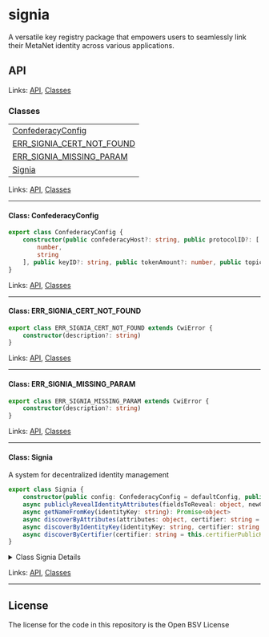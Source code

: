 # signia

A versatile key registry package that empowers users to seamlessly link their MetaNet identity across various applications.

## API
<!--#region ts2md-api-merged-here-->

Links: [API](#api), [Classes](#classes)

### Classes

| |
| --- |
| [ConfederacyConfig](#class-confederacyconfig) |
| [ERR_SIGNIA_CERT_NOT_FOUND](#class-err_signia_cert_not_found) |
| [ERR_SIGNIA_MISSING_PARAM](#class-err_signia_missing_param) |
| [Signia](#class-signia) |

Links: [API](#api), [Classes](#classes)

---

#### Class: ConfederacyConfig

```ts
export class ConfederacyConfig {
    constructor(public confederacyHost?: string, public protocolID?: [
        number,
        string
    ], public keyID?: string, public tokenAmount?: number, public topics?: string[], public authriteConfig?: object, public counterparty?: string, public receiveFromCounterparty?: boolean, public sendToCounterparty?: boolean, public viewpoint?: string) 
}
```

Links: [API](#api), [Classes](#classes)

---
#### Class: ERR_SIGNIA_CERT_NOT_FOUND

```ts
export class ERR_SIGNIA_CERT_NOT_FOUND extends CwiError {
    constructor(description?: string) 
}
```

Links: [API](#api), [Classes](#classes)

---
#### Class: ERR_SIGNIA_MISSING_PARAM

```ts
export class ERR_SIGNIA_MISSING_PARAM extends CwiError {
    constructor(description?: string) 
}
```

Links: [API](#api), [Classes](#classes)

---
#### Class: Signia

A system for decentralized identity management

```ts
export class Signia {
    constructor(public config: ConfederacyConfig = defaultConfig, public certifierUrl: string, public certifierPublicKey: string, public certificateType: string) 
    async publiclyRevealIdentityAttributes(fieldsToReveal: object, newCertificate?: boolean, verificationId = "notVerified", updateProgress = async (message) => { }): Promise<object> 
    async getNameFromKey(identityKey: string): Promise<object> 
    async discoverByAttributes(attributes: object, certifier: string = this.certifierPublicKey): Promise<object[]> 
    async discoverByIdentityKey(identityKey: string, certifier: string = this.certifierPublicKey): Promise<object[]> 
    async discoverByCertifier(certifier: string = this.certifierPublicKey): Promise<object[]> 
}
```

<details>

<summary>Class Signia Details</summary>

##### Constructor

Constructs a new Signia instance

```ts
constructor(public config: ConfederacyConfig = defaultConfig, public certifierUrl: string, public certifierPublicKey: string, public certificateType: string) 
```

Argument Details

+ **config**
  + the configuration object required by Confederacy
+ **certifierUrl**
  + the URL of the certificate certifier
+ **certifierPublicKey**
  + the public key of the certifier
+ **certificateType**
  + denotes the type of the certificate being created or queried

##### Method discoverByAttributes

Query the lookup service for the given attribute (and optional certifier) and parseResults

```ts
async discoverByAttributes(attributes: object, certifier: string = this.certifierPublicKey): Promise<object[]> 
```

##### Method discoverByCertifier

Query the lookup service for the given certifier, returning all results for the certifier parseResults

```ts
async discoverByCertifier(certifier: string = this.certifierPublicKey): Promise<object[]> 
```

##### Method discoverByIdentityKey

Query the lookup service for the given identity key (and optional certifier) parseResults

```ts
async discoverByIdentityKey(identityKey: string, certifier: string = this.certifierPublicKey): Promise<object[]> 
```

##### Method getNameFromKey

Example higher level lookup function

```ts
async getNameFromKey(identityKey: string): Promise<object> 
```

Returns

- with identity information

##### Method publiclyRevealIdentityAttributes

Publicly reveal identity attributes to the Signia overlay

```ts
async publiclyRevealIdentityAttributes(fieldsToReveal: object, newCertificate?: boolean, verificationId = "notVerified", updateProgress = async (message) => { }): Promise<object> 
```

Returns

- submission confirmation from the overlay

</details>

Links: [API](#api), [Classes](#classes)

---

<!--#endregion ts2md-api-merged-here-->

## License

The license for the code in this repository is the Open BSV License
